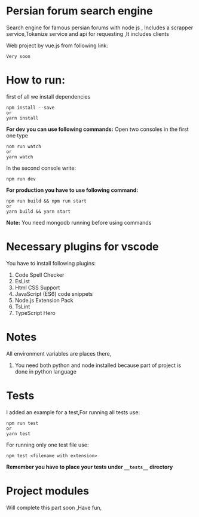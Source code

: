 # ____Persian forum search engine____
Search engine for famous persian forums with node js ,
Includes a scrapper service,Tokenize service and api for requesting ,It includes clients

Web project by vue.js from following link:

```Very soon```
# How to run:
first of all we install dependencies
```
npm install --save
or
yarn install
```
__For dev you can use following commands:__
Open two consoles in the first one type 
```
nom run watch
or 
yarn watch
```
In the second console write:
```
npm run dev
```
__For production you have to use following command:__
```
npm run build && npm run start
or 
yarn build && yarn start
```
__Note:__ You need mongodb running before using commands
# Necessary plugins for vscode
You have to install following plugins:
1. Code Spell Checker
2. EsList 
3. Html CSS Support
4. JavaScript (ES6) code snippets
5. Node.js Extension Pack
6. TsLint
7. TypeScript Hero

# Notes
All environment variables are places there,
1. You need both python and node installed because part of project is done in python language

# Tests
I added an example for a test,For running all tests use:
```
npm run test
or 
yarn test
```
For running only one test file use:
```
npm test <filename with extension>
```
__Remember you have to place your tests under ```__tests__``` directory__
# Project modules
Will complete this part soon ,Have fun,